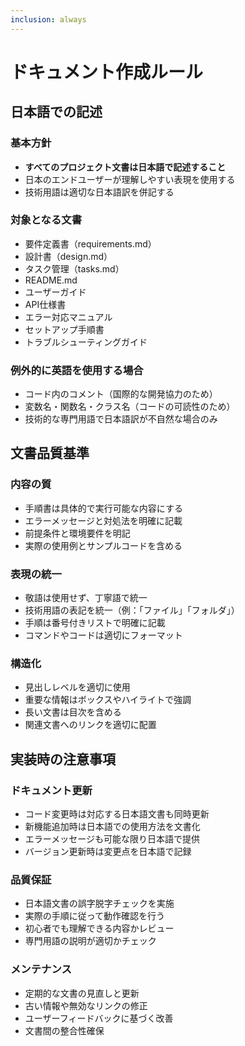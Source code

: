 ```yaml
---
inclusion: always
---
```


# ドキュメント作成ルール

## 日本語での記述

### 基本方針
- **すべてのプロジェクト文書は日本語で記述すること**
- 日本のエンドユーザーが理解しやすい表現を使用する
- 技術用語は適切な日本語訳を併記する

### 対象となる文書
- 要件定義書（requirements.md）
- 設計書（design.md）
- タスク管理（tasks.md）
- README.md
- ユーザーガイド
- API仕様書
- エラー対応マニュアル
- セットアップ手順書
- トラブルシューティングガイド

### 例外的に英語を使用する場合
- コード内のコメント（国際的な開発協力のため）
- 変数名・関数名・クラス名（コードの可読性のため）
- 技術的な専門用語で日本語訳が不自然な場合のみ

## 文書品質基準

### 内容の質
- 手順書は具体的で実行可能な内容にする
- エラーメッセージと対処法を明確に記載
- 前提条件と環境要件を明記
- 実際の使用例とサンプルコードを含める

### 表現の統一
- 敬語は使用せず、丁寧語で統一
- 技術用語の表記を統一（例：「ファイル」「フォルダ」）
- 手順は番号付きリストで明確に記載
- コマンドやコードは適切にフォーマット

### 構造化
- 見出しレベルを適切に使用
- 重要な情報はボックスやハイライトで強調
- 長い文書は目次を含める
- 関連文書へのリンクを適切に配置

## 実装時の注意事項

### ドキュメント更新
- コード変更時は対応する日本語文書も同時更新
- 新機能追加時は日本語での使用方法を文書化
- エラーメッセージも可能な限り日本語で提供
- バージョン更新時は変更点を日本語で記録

### 品質保証
- 日本語文書の誤字脱字チェックを実施
- 実際の手順に従って動作確認を行う
- 初心者でも理解できる内容かレビュー
- 専門用語の説明が適切かチェック

### メンテナンス
- 定期的な文書の見直しと更新
- 古い情報や無効なリンクの修正
- ユーザーフィードバックに基づく改善
- 文書間の整合性確保